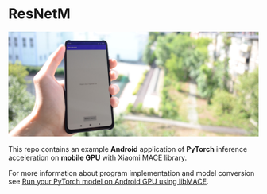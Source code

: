 # ResNetM

![logo](logo.jpg)

This repo contains an example __Android__ application of __PyTorch__ inference acceleration on __mobile GPU__ with Xiaomi MACE library.

For more information about program implementation and model conversion see [Run your PyTorch model on Android GPU using libMACE](https://medium.com/@v.hramchenko/run-your-pytorch-model-on-android-gpu-using-libmace-7e43f623d95c).


